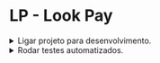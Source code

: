 # LP - Look Pay

<details>
  <summary>Ligar projeto para desenvolvimento.</summary>

  1. Abra o arquivo `docker-compose.development.yml` e comente os serviços que você não vai precisar,
  2. ```bash
     docker compose -f docker-compose.development.yml up
     ```
</details>

<details>
  <summary>Rodar testes automatizados.</summary>

  ```bash
  docker compose -f docker-compose.test.yml up
  ```
</details>

